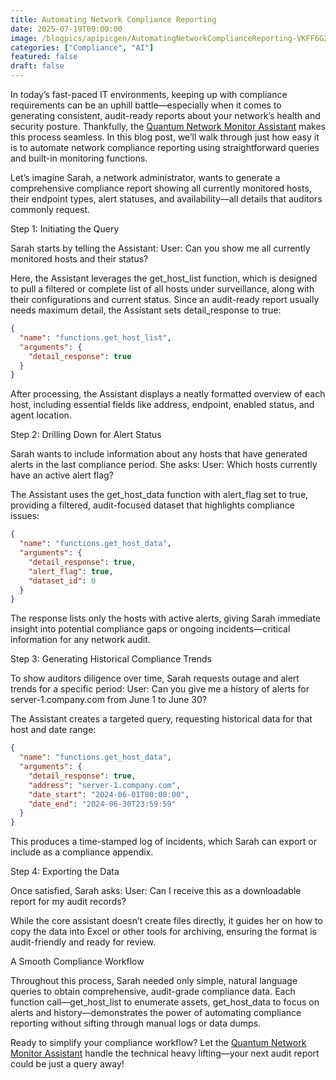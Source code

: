 ```yaml
---
title: Automating Network Compliance Reporting
date: 2025-07-19T09:00:00
image: /blogpics/apipicgen/AutomatingNetworkComplianceReporting-VKFF6G2CG9.jpg
categories: ["Compliance", "AI"]
featured: false
draft: false
---
```

In today’s fast-paced IT environments, keeping up with compliance requirements can be an uphill battle—especially when it comes to generating consistent, audit-ready reports about your network’s health and security posture. Thankfully, the [Quantum Network Monitor Assistant](https://readyforquantum.com/?assistant=open) makes this process seamless. In this blog post, we’ll walk through just how easy it is to automate network compliance reporting using straightforward queries and built-in monitoring functions. 

Let’s imagine Sarah, a network administrator, wants to generate a comprehensive compliance report showing all currently monitored hosts, their endpoint types, alert statuses, and availability—all details that auditors commonly request.

Step 1: Initiating the Query

Sarah starts by telling the Assistant:
User: Can you show me all currently monitored hosts and their status?

Here, the Assistant leverages the get_host_list function, which is designed to pull a filtered or complete list of all hosts under surveillance, along with their configurations and current status. Since an audit-ready report usually needs maximum detail, the Assistant sets detail_response to true:

```json
{
  "name": "functions.get_host_list",
  "arguments": {
    "detail_response": true
  }
}
```

After processing, the Assistant displays a neatly formatted overview of each host, including essential fields like address, endpoint, enabled status, and agent location.

Step 2: Drilling Down for Alert Status

Sarah wants to include information about any hosts that have generated alerts in the last compliance period. She asks:
User: Which hosts currently have an active alert flag?

The Assistant uses the get_host_data function with alert_flag set to true, providing a filtered, audit-focused dataset that highlights compliance issues:

```json
{
  "name": "functions.get_host_data",
  "arguments": {
    "detail_response": true,
    "alert_flag": true,
    "dataset_id": 0
  }
}
```

The response lists only the hosts with active alerts, giving Sarah immediate insight into potential compliance gaps or ongoing incidents—critical information for any network audit.

Step 3: Generating Historical Compliance Trends

To show auditors diligence over time, Sarah requests outage and alert trends for a specific period:
User: Can you give me a history of alerts for server-1.company.com from June 1 to June 30?

The Assistant creates a targeted query, requesting historical data for that host and date range:

```json
{
  "name": "functions.get_host_data",
  "arguments": {
    "detail_response": true,
    "address": "server-1.company.com",
    "date_start": "2024-06-01T00:00:00",
    "date_end": "2024-06-30T23:59:59"
  }
}
```

This produces a time-stamped log of incidents, which Sarah can export or include as a compliance appendix.

Step 4: Exporting the Data

Once satisfied, Sarah asks:
User: Can I receive this as a downloadable report for my audit records?

While the core assistant doesn’t create files directly, it guides her on how to copy the data into Excel or other tools for archiving, ensuring the format is audit-friendly and ready for review.

A Smooth Compliance Workflow

Throughout this process, Sarah needed only simple, natural language queries to obtain comprehensive, audit-grade compliance data. Each function call—get_host_list to enumerate assets, get_host_data to focus on alerts and history—demonstrates the power of automating compliance reporting without sifting through manual logs or data dumps.

Ready to simplify your compliance workflow? Let the [Quantum Network Monitor Assistant](https://readyforquantum.com/?assistant=open) handle the technical heavy lifting—your next audit report could be just a query away!